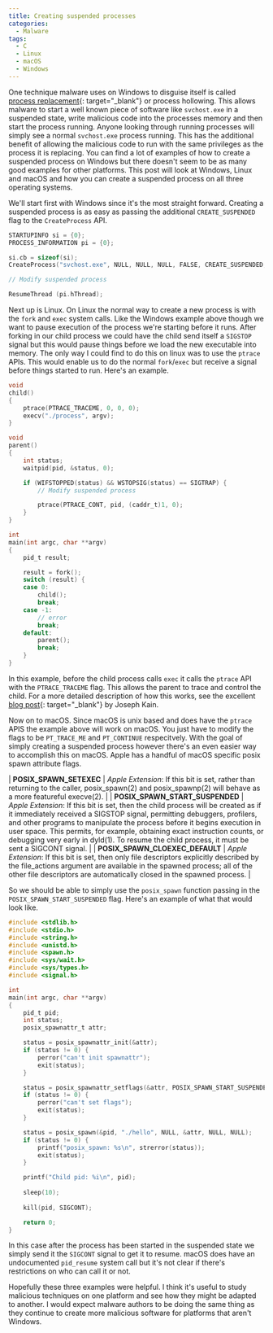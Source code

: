 ```yaml
---
title: Creating suspended processes
categories:
  - Malware
tags:
  - C
  - Linux
  - macOS
  - Windows
---
```


One technique malware uses on Windows to disguise itself is called [process replacement](https://nostarch.com/download/samples/practical-malware-analysis_ch12.pdf){: target="_blank"} or process hollowing. This allows malware to start a well known piece of software like `svchost.exe` in a suspended state, write malicious code into the processes memory and then start the process running. Anyone looking through running processes will simply see a normal `svchost.exe` process running. This has the additional benefit of allowing the malicious code to run with the same privileges as the process it is replacing. You can find a lot of examples of how to create a suspended process on Windows but there doesn't seem to be as many good examples for other platforms. This post will look at Windows, Linux and macOS and how you can create a suspended process on all three operating systems.

We'll start first with Windows since it's the most straight forward. Creating a suspended process is as easy as passing the additional `CREATE_SUSPENDED` flag to the `CreateProcess` API.

```c
STARTUPINFO si = {0};
PROCESS_INFORMATION pi = {0};

si.cb = sizeof(si);
CreateProcess("svchost.exe", NULL, NULL, NULL, FALSE, CREATE_SUSPENDED, NULL, NULL, &si, &pi));

// Modify suspended process

ResumeThread (pi.hThread);
```

Next up is Linux. On Linux the normal way to create a new process is with the `fork` and `exec` system calls. Like the Windows example above though we want to pause execution of the process we're starting before it runs. After forking in our child process we could have the child send itself a `SIGSTOP` signal but this would pause things before we load the new executable into memory. The only way I could find to do this on linux was to use the `ptrace` APIs. This would enable us to do the normal `fork`/`exec` but receive a signal before things started to run. Here's an example.

```c
void
child()
{
    ptrace(PTRACE_TRACEME, 0, 0, 0);
    execv("./process", argv);
}

void
parent()
{
    int	status;
    waitpid(pid, &status, 0);

    if (WIFSTOPPED(status) && WSTOPSIG(status) == SIGTRAP) {
        // Modify suspended process

        ptrace(PTRACE_CONT, pid, (caddr_t)1, 0);
    }
}

int
main(int argc, char **argv)
{
    pid_t result;

    result = fork();
    switch (result) {
    case 0:
        child();
        break;
    case -1:
        // error
        break;
    default:
        parent();
        break;
    }
}
```

In this example, before the child process calls `exec` it calls the `ptrace` API with the `PTRACE_TRACEME` flag. This allows the parent to trace and control the child. For a more detailed description of how this works, see the excellent [blog post](http://system.joekain.com/2015/06/08/debugger.html){: target="_blank"} by Joseph Kain.

Now on to macOS. Since macOS is unix based and does have the `ptrace` APIS the example above will work on macOS. You just have to modify the flags to be `PT_TRACE_ME` and `PT_CONTINUE` respecitvely. With the goal of simply creating a suspended process however there's an even easier way to accomplish this on macOS. Apple has a handful of macOS specific posix spawn attribute flags.

| **POSIX_SPAWN_SETEXEC**         | *Apple Extension*: If this bit is set, rather than returning to the caller, posix_spawn(2) and posix_spawnp(2) will behave as a more featureful execve(2). |
| **POSIX_SPAWN_START_SUSPENDED** | *Apple Extension*: If this bit is set, then the child process will be created as if it immediately received a SIGSTOP signal, permitting debuggers, profilers, and other programs to manipulate the process before it begins execution in user space.  This permits, for example, obtaining exact instruction counts, or debugging very early in dyld(1).  To resume the child process, it must be sent a SIGCONT signal. |
| **POSIX_SPAWN_CLOEXEC_DEFAULT** | *Apple Extension*: If this bit is set, then only file descriptors explicitly described by the file_actions argument are available in the spawned process; all of the other file descriptors are automatically closed in the spawned process. |

So we should be able to simply use the `posix_spawn` function passing in the `POSIX_SPAWN_START_SUSPENDED` flag. Here's an example of what that would look like.

```c
#include <stdlib.h>
#include <stdio.h>
#include <string.h>
#include <unistd.h>
#include <spawn.h>
#include <sys/wait.h>
#include <sys/types.h>
#include <signal.h>

int
main(int argc, char **argv)
{
    pid_t pid;
    int status;
    posix_spawnattr_t attr;

    status = posix_spawnattr_init(&attr);
    if (status != 0) { 
        perror("can't init spawnattr"); 
        exit(status); 
    }

    status = posix_spawnattr_setflags(&attr, POSIX_SPAWN_START_SUSPENDED);
    if (status != 0) { 
        perror("can't set flags"); 
        exit(status); 
    }

    status = posix_spawn(&pid, "./hello", NULL, &attr, NULL, NULL);
    if (status != 0) {
        printf("posix_spawn: %s\n", strerror(status));
        exit(status);
    }

    printf("Child pid: %i\n", pid);
            
    sleep(10);
    
    kill(pid, SIGCONT);

    return 0;
}
```

In this case after the process has been started in the suspended state we simply send it the `SIGCONT` signal to get it to resume. macOS does have an undocumented `pid_resume` system call but it's not clear if there's restrictions on who can call it or not.

Hopefully these three examples were helpful. I think it's useful to study malicious techniques on one platform and see how they might be adapted to another. I would expect malware authors to be doing the same thing as they continue to create more malicious software for platforms that aren't Windows.
